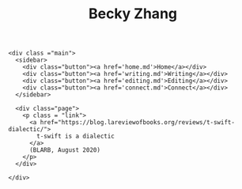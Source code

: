 <!DOCTYPE html>
<html lang='en'>

  <head>
    <meta charset='UTF-8'/>
    <title>Writing</title>
    <link rel='stylesheet' href='styles.css'/>
  </head>

  <body>
    <header>
      <h1>Becky Zhang</h1>
    </header>

    <div class ="main">
      <sidebar>
        <div class="button"><a href='home.md'>Home</a></div>
        <div class="button"><a href='writing.md'>Writing</a></div>
        <div class="button"><a href='editing.md'>Editing</a></div>
        <div class="button"><a href='connect.md'>Connect</a></div>
      </sidebar>

      <div class="page">
        <p class = "link">
          <a href="https://blog.lareviewofbooks.org/reviews/t-swift-dialectic/">
            t-swift is a dialectic
          </a>
          (BLARB, August 2020)
        </p>
      </div>

    </div>


</html>
